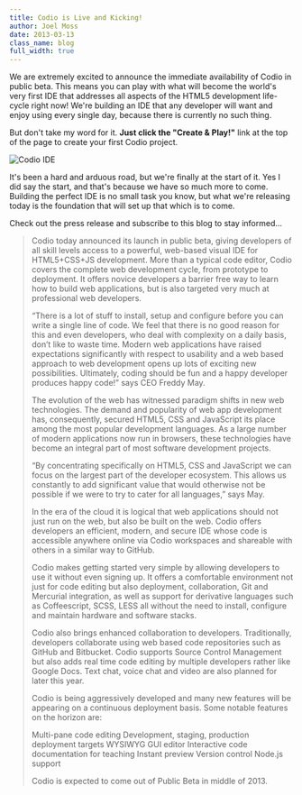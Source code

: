 ```yaml
---
title: Codio is Live and Kicking!
author: Joel Moss
date: 2013-03-13
class_name: blog
full_width: true
---
```


We are extremely excited to announce the immediate availability of Codio in public beta. This means you can play with what will become the world's very first IDE that addresses all aspects of the HTML5 development life-cycle right now! We're building an IDE that any developer will want and enjoy using every single day, because there is currently no such thing.

But don't take my word for it. **Just click the "Create & Play!"** link at the top of the page to create your first Codio project.

![Codio IDE](blog/ide.png)

It's been a hard and arduous road, but we're finally at the start of it. Yes I did say the start, and that's because we have so much more to come. Building the perfect IDE is no small task you know, but what we're releasing today is the foundation that will set up that which is to come.

Check out the press release and subscribe to this blog to stay informed...

> Codio today announced its launch in public beta, giving developers of all skill levels access to a powerful, web-based visual IDE for HTML5+CSS+JS development. More than a typical code editor, Codio covers the complete web development cycle, from prototype to deployment. It offers novice developers a barrier free way to learn how to build web applications, but is also targeted very much at professional web developers.
>
> “There is a lot of stuff to install, setup and configure before you can write a single line of code. We feel that  there is no good reason for this and even developers, who deal with complexity on a daily basis, don’t like to waste  time. Modern web applications have raised expectations significantly with respect to usability and a web based approach to web development opens up lots of exciting new possibilities. Ultimately, coding should be fun and a happy developer produces happy code!” says CEO Freddy May.
>
> The evolution of the web has witnessed paradigm shifts in new web technologies. The demand and popularity of web app development has, consequently, secured HTML5, CSS and JavaScript its place among the most popular development  languages. As a large number of modern applications now run in browsers, these technologies have become an integral part of most software development projects.
>
> “By concentrating specifically on HTML5, CSS and JavaScript we can focus on the largest part of the developer ecosystem. This allows us constantly to add significant value that would otherwise not be possible if we were to try to cater for all languages,” says May.
>
> In the era of the cloud it is logical that web applications should not just run on the web, but also be built on the web. Codio offers developers an efficient, modern, and secure IDE whose code is accessible anywhere online via Codio workspaces and shareable with others in a similar way to GitHub.
>
> Codio makes getting started very simple by allowing developers to use it without even signing up. It offers a comfortable environment not just for code editing but also deployment, collaboration, Git and Mercurial integration, as well as support for derivative languages such as Coffeescript, SCSS, LESS all without the need to install, configure and maintain hardware and software stacks.
>
> Codio also brings enhanced collaboration to developers. Traditionally, developers collaborate using web based code repositories such as GitHub and Bitbucket. Codio supports Source Control Management but also adds real time code editing by multiple developers rather like Google Docs. Text chat, voice chat and video are also planned for later this year.
>
> Codio is being aggressively developed and many new features will be appearing on a continuous deployment basis. Some notable features on the horizon are:
>
> Multi-pane code editing
> Development, staging, production deployment targets
> WYSIWYG GUI editor
> Interactive code documentation for teaching
> Instant preview
> Version control
> Node.js support
>
> Codio is expected to come out of Public Beta in middle of 2013.